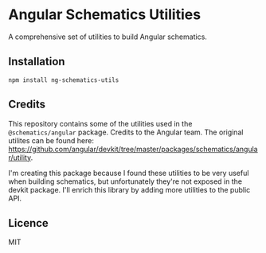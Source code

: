 # Angular Schematics Utilities

A comprehensive set of utilities to build Angular schematics.

## Installation

```
npm install ng-schematics-utils
```

## Credits

This repository contains some of the utilities used in the `@schematics/angular` package. Credits to the Angular team. The original utilites can be found here: https://github.com/angular/devkit/tree/master/packages/schematics/angular/utility. 

I'm creating this package because I found these utilities to be very useful when building schematics, but unfortunately they're not exposed in the devkit package. I'll enrich this library by adding more utilities to the public API.

## Licence

MIT